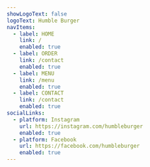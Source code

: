 ```yaml
---
showLogoText: false
logoText: Humble Burger
navItems:
  - label: HOME
    link: /
    enabled: true
  - label: ORDER
    link: /contact
    enabled: true
  - label: MENU
    link: /menu
    enabled: true
  - label: CONTACT
    link: /contact
    enabled: true
socialLinks:
  - platform: Instagram
    url: https://instagram.com/humbleburger
    enabled: true
  - platform: Facebook
    url: https://facebook.com/humbleburger
    enabled: true
---
```

